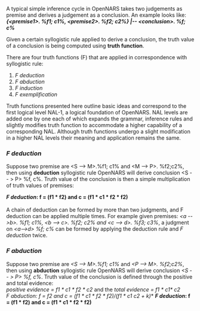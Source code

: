 A typical simple inference cycle in OpenNARS takes two judgements as premise and derives a judgement as a conclusion. An example looks like:<br/>
**_{\<premise1\>. %f1; c1%, \<premise2\>. %f2; c2%} |-- \<conclusion\>. %f; c%_**

Given a certain syllogistic rule applied to derive a conclusion, the truth value of a conclusion is being computed using **truth function**.  

There are four truth functions (F) that are applied in correspondence with syllogistic rule:
1. _F deduction_
2. _F abduction_
3. _F induction_
4. _F exemplification_

Truth functions presented here outline basic ideas and correspond to the first logical level NAL-1, a logical foundation of OpenNARS. NAL levels are added one by one each of which expands the grammar, inference rules and slightly modifies truth function to accommodate a higher capability of a corresponding NAL. Although truth functions undergo a slight modification in a higher NAL levels their meaning and application remains the same. 

### _F deduction_

Suppose two premise are  \<S --> M\>.%f1; c1% and \<M --> P\>. %f2;c2%, then using **deduction** syllogistic rule OpenNARS will derive conclusion  \<S -- > P\> %f, c%. 
Truth value of the conclusion is then a simple multiplication of truth values of premises:<br/>

**_F deduction_: f = (f1 * f2) and c = (f1 * c1 * f2 * f2)**
<br/><br/>
A chain of deduction can be formed by more than two judgments, and F deduction can be applied multiple times. For example given premises: _\<a -->b\>. %f1; c1%,  \<b --> c\>. %f2; c2% and  \<c --> d\>. %f3; c3%_, a judgment on _\<a-->d\> %f; c%_ can be formed by applying the deduction rule and _F deduction_ twice.

### _F abduction_

Suppose two premise are  _\<S --> M\>.%f1; c1%_ and _\<P --> M\>. %f2;c2%_, then using **abduction** syllogistic rule OpenNARS will derive conclusion _\<S -- > P\> %f, c%_. 
Truth value of the conclusion is defined through the positive and total evidence:<br/>
_positive evidence = f1 * c1 * f2 * c2_ and the _total evidence = f1 * c1* c2_<br/> 
**_F abduction_: f = f2 and c = (f1 * c1 * f2 * f2)/(f1 * c1* c2 + k)**
**_F deduction_: f = (f1 * f2) and c = (f1 * c1 * f2 * f2)**



 